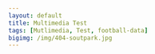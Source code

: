 ```yaml
---
layout: default
title: Multimedia Test
tags: [Mutlimedia, Test, football-data]
bigimg: /img/404-soutpark.jpg
---
```

<script src="/js/jquery-1.11.2.min.js"></script>

<script>
	$.ajax({
		headers: { 'X-Auth-Token': 'bf0513ea0ba6457fb4ae6d380cca8365' },
		url: '//api.football-data.org/v1/competitions/430/teams',
		dataType: 'json',
		type: 'GET',
	}).done(function(response) {
		console.log(response);
		$.each(response.teams, function(index, item) {
			$('#team_logos').prepend('<img src="' + response.teams[index].crestUrl + '" width="100%"/>');
		});
	});
</script>

<div id="team_logos"></div>
